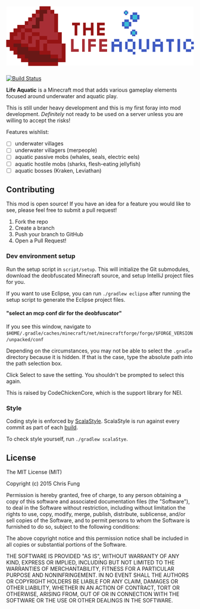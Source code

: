 # ![Life Aquatic](src/main/resources/assets/lifeaquatic/logo.png)

[![Build Status](https://travis-ci.org/aergonaut/LifeAquatic.svg?branch=master)](https://travis-ci.org/aergonaut/LifeAquatic)

**Life Aquatic** is a Minecraft mod that adds various gameplay elements focused 
around underwater and aquatic play.

This is still under heavy development and this is my first foray into mod 
development. _Definitely_ not ready to be used on a server unless you are
willing to accept the risks!

Features wishlist:

- [ ] underwater villages
- [ ] underwater villagers (merpeople)
- [ ] aquatic passive mobs (whales, seals, electric eels)
- [ ] aquatic hostile mobs (sharks, flesh-eating jellyfish)
- [ ] aquatic bosses (Kraken, Leviathan)

## Contributing

This mod is open source! If you have an idea for a feature you would like to
see, please feel free to submit a pull request!

1. Fork the repo
2. Create a branch
3. Push your branch to GitHub
4. Open a Pull Request!

### Dev environment setup

Run the setup script in `script/setup`. This will initialize the Git submodules,
download the deobfuscated Minecraft source, and setup IntelliJ project files
for you.

If you want to use Eclipse, you can run `./gradlew eclipse` after running the
setup script to generate the Eclipse project files.

#### "select an mcp conf dir for the deobfuscator"

If you see this window, navigate to `$HOME/.gradle/caches/minecraft/net/minecraftforge/forge/$FORGE_VERSION/unpacked/conf`

Depending on the circumstances, you may not be able to select the `.gradle`
directory because it is hidden. If that is the case, type the absolute path into
the path selection box.

Click Select to save the setting. You shouldn't be prompted to select this again.

This is raised by CodeChickenCore, which is the support library for NEI.

### Style

Coding style is enforced by [ScalaStyle](http://www.scalastyle.org/). ScalaStyle
is run against every commit as part of each [build](https://travis-ci.org/aergonaut/LifeAquatic).

To check style yourself, run `./gradlew scalaStye`.

## License

The MIT License (MIT)

Copyright (c) 2015 Chris Fung

Permission is hereby granted, free of charge, to any person obtaining a copy
of this software and associated documentation files (the "Software"), to deal
in the Software without restriction, including without limitation the rights
to use, copy, modify, merge, publish, distribute, sublicense, and/or sell
copies of the Software, and to permit persons to whom the Software is
furnished to do so, subject to the following conditions:

The above copyright notice and this permission notice shall be included in all
copies or substantial portions of the Software.

THE SOFTWARE IS PROVIDED "AS IS", WITHOUT WARRANTY OF ANY KIND, EXPRESS OR
IMPLIED, INCLUDING BUT NOT LIMITED TO THE WARRANTIES OF MERCHANTABILITY,
FITNESS FOR A PARTICULAR PURPOSE AND NONINFRINGEMENT. IN NO EVENT SHALL THE
AUTHORS OR COPYRIGHT HOLDERS BE LIABLE FOR ANY CLAIM, DAMAGES OR OTHER
LIABILITY, WHETHER IN AN ACTION OF CONTRACT, TORT OR OTHERWISE, ARISING FROM,
OUT OF OR IN CONNECTION WITH THE SOFTWARE OR THE USE OR OTHER DEALINGS IN THE
SOFTWARE.
